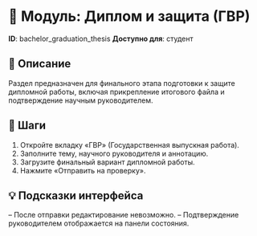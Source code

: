 # 📘 Модуль: Диплом и защита (ГВР)
**ID**: bachelor_graduation_thesis
**Доступно для**: студент

## 📝 Описание
Раздел предназначен для финального этапа подготовки к защите дипломной работы, включая прикрепление итогового файла и подтверждение научным руководителем.

## 🩜 Шаги
1. Откройте вкладку «ГВР» (Государственная выпускная работа).
2. Заполните тему, научного руководителя и аннотацию.
3. Загрузите финальный вариант дипломной работы.
4. Нажмите «Отправить на проверку».

## 💡 Подсказки интерфейса
– После отправки редактирование невозможно.
– Подтверждение руководителем отображается на панели состояния.
